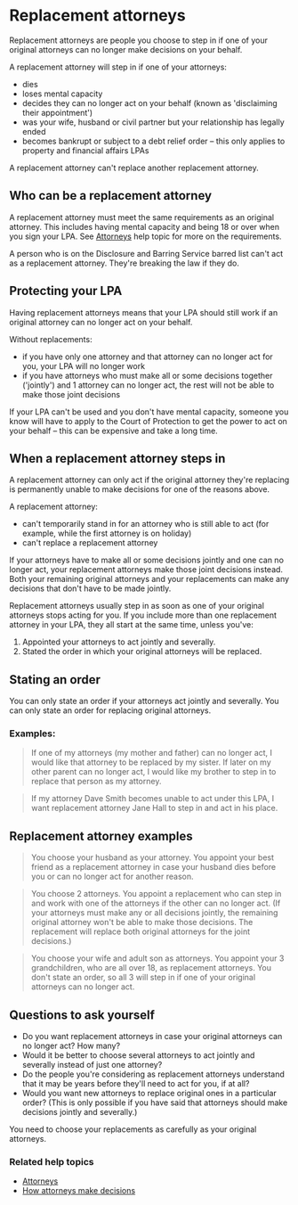 # Replacement attorneys

Replacement attorneys are people you choose to step in if one of your original attorneys can no longer make decisions on your behalf.

A replacement attorney will step in if one of your attorneys:

* dies
* loses mental capacity
* decides they can no longer act on your behalf (known as 'disclaiming their appointment')
* was your wife, husband or civil partner but your relationship has legally ended
* becomes bankrupt or subject to a debt relief order – this only applies to property and financial affairs LPAs

A replacement attorney can't replace another replacement attorney. 

## Who can be a replacement attorney

A replacement attorney must meet the same requirements as an original attorney. This includes having mental capacity and being 18 or over when you sign your LPA. See [Attorneys](/help/#topic-attorneys) help topic for more on the requirements.

A person who is on the Disclosure and Barring Service barred list can't act as a replacement attorney. They're breaking the law if they do.

## Protecting your LPA

Having replacement attorneys means that your LPA should still work if an original attorney can no longer act on your behalf.

Without replacements:

* if you have only one attorney and that attorney can no longer act for you, your LPA will no longer work
* if you have attorneys who must make all or some decisions together ('jointly') and 1 attorney can no longer act, the rest will not be able to make those joint decisions

If your LPA can't be used and you don't have mental capacity, someone you know will have to apply to the Court of Protection to get the power to act on your behalf – this can be expensive and take a long time.

## When a replacement attorney steps in

A replacement attorney can only act if the original attorney they're replacing is permanently unable to make decisions for one of the reasons above.

A replacement attorney:

* can't temporarily stand in for an attorney who is still able to act (for example, while the first attorney is on holiday)
* can't replace a replacement attorney

If your attorneys have to make all or some decisions jointly and one can no longer act, your replacement attorneys make those joint decisions instead. Both your remaining original attorneys and your replacements can make any decisions that don't have to be made jointly.

Replacement attorneys usually step in as soon as one of your original attorneys stops acting for you. If you include more than one replacement attorney in your LPA, they all start at the same time, unless you've:

1. Appointed your attorneys to act jointly and severally.
2. Stated the order in which your original attorneys will be replaced.

## Stating an order

You can only state an order if your attorneys act jointly and severally. You can only state an order for replacing original attorneys.

### Examples:

> If one of my attorneys (my mother and father) can no longer act, I would like that attorney to be replaced by my sister. If later on my other parent can no longer act, I would like my brother to step in to replace that person as my attorney.

> If my attorney Dave Smith becomes unable to act under this LPA, I want replacement attorney Jane Hall to step in and act in his place.


## Replacement attorney examples

> You choose your husband as your attorney. You appoint your best friend as a replacement attorney in case your husband dies before you or can no longer act for another reason.

> You choose 2 attorneys. You appoint a replacement who can step in and work with one of the attorneys if the other can no longer act. (If your attorneys must make any or all decisions jointly, the remaining original attorney won't be able to make those decisions. The replacement will replace both original attorneys for the joint decisions.)

> You choose your wife and adult son as attorneys. You appoint your 3 grandchildren, who are all over 18, as replacement attorneys. You don't state an order, so all 3 will step in if one of your original attorneys can no longer act.


## Questions to ask yourself

* Do you want replacement attorneys in case your original attorneys can no longer act? How many?
* Would it be better to choose several attorneys to act jointly and severally instead of just one attorney?
* Do the people you're considering as replacement attorneys understand that it may be years before they'll need to act for you, if at all?
* Would you want new attorneys to replace original ones in a particular order? (This is only possible if you have said that attorneys should make decisions jointly and severally.)

You need to choose your replacements as carefully as your original attorneys.

### Related help topics
* [Attorneys](/help/#topic-attorneys)
* [How attorneys make decisions](/help/#topic-how-attorneys-make-decisions)
